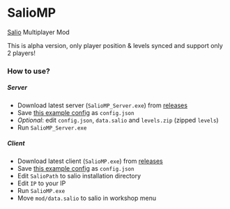 # SalioMP
[Salio](https://store.steampowered.com/app/875810/Salio) Multiplayer Mod

This is alpha version, only player position & levels synced and support only 2 players!

### How to use?
##### Server
- Download latest server (`SalioMP_Server.exe`) from [releases](https://github.com/juby210-PL/SalioMP/releases)
- Save [this example config](https://raw.githubusercontent.com/juby210-PL/SalioMP/master/server/config.json) as `config.json`
- *Optional*: edit `config.json`, `data.salio` and `levels.zip` (zipped `levels`)
- Run `SalioMP_Server.exe`

##### Client
- Download latest client (`SalioMP.exe`) from [releases](https://github.com/juby210-PL/SalioMP/releases)
- Save [this example config](https://raw.githubusercontent.com/juby210-PL/SalioMP/master/client/config.example.json) as `config.json`
- Edit `SalioPath` to salio installation directory
- Edit `IP` to your IP
- Run `SalioMP.exe`
- Move `mod/data.salio` to salio in workshop menu
